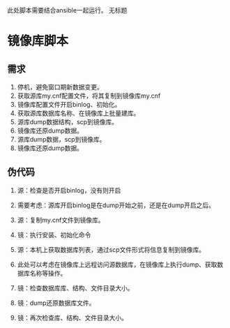 此处脚本需要结合ansible一起运行。
 无标题

# 镜像库脚本

## 需求

1. 停机，避免窗口期新数据变更。
2. 获取源库my.cnf配置文件，将其复制到镜像库my.cnf
3. 镜像库配置文件开启binlog、初始化。
4. 获取源库数据库名称、在镜像库上批量建库。
5. 源库dump数据结构，scp到镜像库。
6. 镜像库还原dump数据。
7. 源库dump数据，scp到镜像库。
8. 镜像库还原dump数据。

## 伪代码

1. 源：检查是否开启binlog，没有则开启

2. 需要考虑：源库开启binlog是在dump开始之前，还是在dump开启之后。

3. 源：复制my.cnf文件到镜像库。

4. 镜：执行安装、初始化命令

5. 源：本机上获取数据库列表，通过scp文件形式将信息复制到镜像库。

6. 此处可以考虑在镜像库上远程访问源数据库，在镜像库上执行dump、获取数据库名称等操作。

7. 镜：检查数据库库、结构、文件目录大小。

8. 镜：dump还原数据库文件。

9. 镜：再次检查库、结构、文件目录大小。

